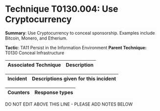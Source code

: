 # Technique T0130.004: Use Cryptocurrency

**Summary**: Use Cryptocurrency to conceal sponsorship. Examples include Bitcoin, Monero, and Etherium.

**Tactic**: TA11 Persist in the Information Environment **Parent Technique:** T0130 Conceal Infrastructure


| Associated Technique | Description |
| --------- | ------------------------- |



| Incident | Descriptions given for this incident |
| -------- | -------------------- |



| Counters | Response types |
| -------- | -------------- |


DO NOT EDIT ABOVE THIS LINE - PLEASE ADD NOTES BELOW